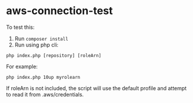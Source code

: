 # aws-connection-test

To test this:

1. Run `composer install`
2. Run using php cli:

```
php index.php [repository] [roleArn]
```

For example:

```
php index.php 10up myrolearn
```

If roleArn is not included, the script will use the default profile and attempt to read it from .aws/credentials.



